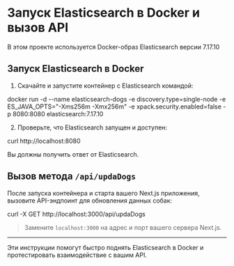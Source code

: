 # Запуск Elasticsearch в Docker и вызов API

В этом проекте используется Docker-образ Elasticsearch версии 7.17.10

## Запуск Elasticsearch в Docker

1. Скачайте и запустите контейнер с Elasticsearch командой:

docker run -d --name elasticsearch-dogs
-e discovery.type=single-node
-e ES_JAVA_OPTS="-Xms256m -Xmx256m"
-e xpack.security.enabled=false
-p 8080:8080
elasticsearch:7.17.10


2. Проверьте, что Elasticsearch запущен и доступен:

curl http://localhost:8080


Вы должны получить ответ от Elasticsearch.

## Вызов метода `/api/updaDogs`

После запуска контейнера и старта вашего Next.js приложения, вызовите API-эндпоинт для обновления данных собак:

curl -X GET http://localhost:3000/api/updaDogs


> Замените `localhost:3000` на адрес и порт вашего сервера Next.js.

---

Эти инструкции помогут быстро поднять Elasticsearch в Docker и протестировать взаимодействие с вашим API.
